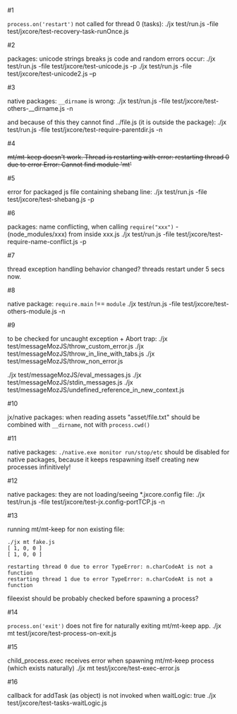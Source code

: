 
#1

`process.on('restart')` not called for thread 0 (tasks):
./jx test/run.js -file test/jxcore/test-recovery-task-runOnce.js

#2

packages:  unicode strings breaks js code and random errors occur:
./jx test/run.js -file test/jxcore/test-unicode.js -p
./jx test/run.js -file test/jxcore/test-unicode2.js –p

#3

native packages: `__dirname` is wrong:
./jx test/run.js -file test/jxcore/test-others-__dirname.js -n

and because of this they cannot find ../file.js (it is outside the package):
./jx test/run.js -file test/jxcore/test-require-parentdir.js -n

#4

~~mt/mt-keep doesn't work. Thread is restarting with error:
restarting thread 0 due to error Error: Cannot find module 'mt'~~

#5

error for packaged js file containing shebang line:
./jx test/run.js -file test/jxcore/test-shebang.js -p

#6

packages: name conflicting, when calling `require("xxx")` - (node_modules/xxx) from inside xxx.js
./jx test/run.js -file test/jxcore/test-require-name-conflict.js -p

#7

thread exception handling behavior changed? threads restart under 5 secs now.

#8

native package:  `require.main` !== `module`
./jx test/run.js -file test/jxcore/test-others-module.js -n

#9

to be checked for uncaught exception + Abort trap:
./jx test/messageMozJS/throw_custom_error.js
./jx test/messageMozJS/throw_in_line_with_tabs.js
./jx test/messageMozJS/throw_non_error.js

./jx test/messageMozJS/eval_messages.js
./jx test/messageMozJS/stdin_messages.js
./jx test/messageMozJS/undefined_reference_in_new_context.js

#10

jx/native packages: when reading assets "asset/file.txt" should be combined with `__dirname`, not with `process.cwd()`

#11

native packages: `./native.exe monitor run/stop/etc` should be disabled for native packages,
because it keeps respawning itself creating new processes infinitively!

#12

native packages: they are not loading/seeing *.jxcore.config file:
./jx test/run.js -file test/jxcore/test-jx.config-portTCP.js -n

#13

running mt/mt-keep for non existing file:

```
./jx mt fake.js
[ 1, 0, 0 ]
[ 1, 0, 0 ]

restarting thread 0 due to error TypeError: n.charCodeAt is not a function
restarting thread 1 due to error TypeError: n.charCodeAt is not a function
```

fileexist should be probably checked before spawning a process?

#14

`process.on('exit')` does not fire for naturally exiting mt/mt-keep app.
./jx mt test/jxcore/test-process-on-exit.js


#15

child_process.exec receives error when spawning mt/mt-keep process (which exists naturally)
./jx mt test/jxcore/test-exec-error.js

#16

callback for addTask (as object) is not invoked when waitLogic: true
./jx test/jxcore/test-tasks-waitLogic.js



